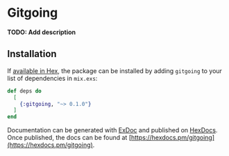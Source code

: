 # Gitgoing

**TODO: Add description**

## Installation

If [available in Hex](https://hex.pm/docs/publish), the package can be installed
by adding `gitgoing` to your list of dependencies in `mix.exs`:

```elixir
def deps do
  [
    {:gitgoing, "~> 0.1.0"}
  ]
end
```

Documentation can be generated with [ExDoc](https://github.com/elixir-lang/ex_doc)
and published on [HexDocs](https://hexdocs.pm). Once published, the docs can
be found at [https://hexdocs.pm/gitgoing](https://hexdocs.pm/gitgoing).


